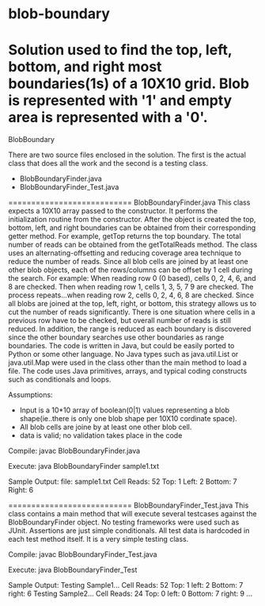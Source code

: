 # blob-boundary
Solution used to find the top, left, bottom, and right most boundaries(1s) of a 10X10 grid.  Blob is represented with '1' and empty area is represented with a '0'.
===========================
BlobBoundary

There are two source files enclosed in the solution.  The first is the actual class that does all the work and the second is a testing class.
- BlobBoundaryFinder.java
- BlobBoundaryFinder_Test.java

===========================
BlobBoundaryFinder.java
This class expects a 10X10 array passed to the constructor.  It performs the initialization routine from the constructor.  After the object is created the top, bottom, left, and right boundaries can be obtained from their corresponding getter method.  For example, getTop returns the top boundary.  The total number of reads can be obtained from the getTotalReads method.
The class uses an alternating-offsetting and reducing coverage area technique to reduce the number of reads. Since all blob cells are joined by at least one other blob objects, each of the rows/columns can be offset by 1 cell during the search.  For example: When reading row 0 (0 based), cells 0, 2, 4, 6, and 8 are checked. Then when reading row 1, cells 1, 3, 5, 7 9 are checked. The process repeats...when reading row 2, cells 0, 2, 4, 6, 8 are checked. Since all blobs are joined at the top, left, right, or bottom, this strategy allows us to cut the number of reads significantly. There is one situation where cells in a previous row have to be checked, but overall number of reads is still reduced. In addition, the range is reduced as each boundary is discovered since the other boundary searches use other boundaries as range boundaries.
The code is written in Java, but could be easily ported to Python or some other language.  No Java types such as java.util.List or java.util.Map were used in the class other than the main method to load a file.  The code uses Java primitives, arrays, and typical coding constructs such as conditionals and loops.

Assumptions:
 - Input is a 10*10 array of boolean(0|1) values representing a blob shape(ie..there is only one blob shape per 10X10 cordinate space).
 - All blob cells are joine by at least one other blob cell. 
 - data is valid; no validation takes place in the code

Compile:
javac BlobBoundaryFinder.java

Execute:
java BlobBoundaryFinder sample1.txt

Sample Output:
file: sample1.txt
Cell Reads: 52
Top: 1
Left: 2
Bottom: 7
Right: 6


===========================
BlobBoundaryFinder_Test.java
This class contains a main method that will execute several testcases against the BlobBoundaryFinder object.  No testing frameworks were used such as JUnit.  Assertions are just simple conditionals.  All test data is hardcoded in each test method itself.  It is a very simple testing class.

Compile:
javac BlobBoundaryFinder_Test.java

Execute:
java BlobBoundaryFinder_Test

Sample Output:
Testing Sample1...
Cell Reads: 52
Top: 1
left: 2
Bottom: 7
right: 6
Testing Sample2...
Cell Reads: 24
Top: 0
left: 0
Bottom: 7
right: 9
...
